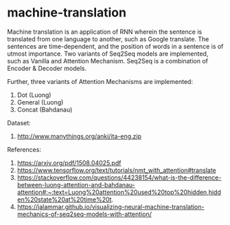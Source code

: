 # machine-translation
Machine translation is an application of RNN wherein the sentence is translated from one language to another, such as Google translate. The sentences are time-dependent, and the position of words in a sentence is of utmost importance. Two variants of Seq2Seq models are implemented, such as Vanilla and Attention Mechanism. Seq2Seq is a combination of Encoder & Decoder models. 

Further, three variants of Attention Mechanisms are implemented:
1. Dot (Luong)
2. General (Luong)
3. Concat (Bahdanau)

Dataset:
1. http://www.manythings.org/anki/ita-eng.zip

References:
1. https://arxiv.org/pdf/1508.04025.pdf
2. https://www.tensorflow.org/text/tutorials/nmt_with_attention#translate
3. https://stackoverflow.com/questions/44238154/what-is-the-difference-between-luong-attention-and-bahdanau-attention#:~:text=Luong%20attention%20used%20top%20hidden,hidden%20state%20at%20time%20t.
4. https://jalammar.github.io/visualizing-neural-machine-translation-mechanics-of-seq2seq-models-with-attention/
